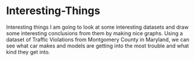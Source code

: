 # Interesting-Things
Interesting things
I am going to look at some interesting datasets and draw some interesting conclusions from them by making nice graphs. 
Using a dataset of Traffic Violations from Montgomery County in Maryland, we can see what car makes and models are getting into the most trouble and what kind they get into. 
